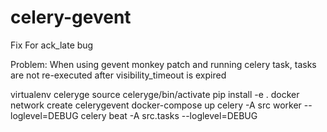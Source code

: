 # celery-gevent
Fix For ack_late bug

Problem:
When using gevent monkey patch and running celery task, tasks are not re-executed after visibility_timeout is expired



virtualenv celeryge
source celeryge/bin/activate
pip install -e .
docker network create celerygevent
docker-compose up
celery -A src worker --loglevel=DEBUG
celery beat -A src.tasks --loglevel=DEBUG
